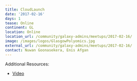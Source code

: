 ```yaml
---
title: CloudLaunch
date: '2017-02-16'
days: 1
tease: Online
continent: GL
location: Online
location_url: /community/galaxy-admins/meetups/2017-02-16/
image: /images/logos/GlasgowPolyomics.jpg
external_url: /community/galaxy-admins/meetups/2017-02-16/
contact: Nuwan Goonasekera, Enis Afgan
---
```

Additional Resources:

- [Video](https://connect.johnshopkins.edu/p8t92n1zw9q)
